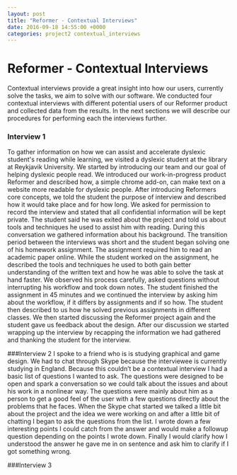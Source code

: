```yaml
---
layout: post
title: "Reformer - Contextual Interviews"
date: 2016-09-18 14:55:00 +0000
categories: project2 contextual_interviews
---
```


# Reformer - Contextual Interviews
Contextual interviews provide a great insight into how our users, currently solve the tasks, we aim to solve with our software. We conducted four contextual interviews with different potential users of our Reformer product and collected data from the results. In the next sections we will describe our procedures for performing each the interviews further.
 
### Interview 1
To gather information on how we can assist and accelerate dyslexic student's reading while learning, we visited a dyslexic student at the library at Reykjavik University. We started by introducing our team and our goal of helping dyslexic people read. We introduced our work-in-progress product Reformer and described how, a simple chrome add-on, can make text on a website more readable for dyslexic people.
After introducing Reformers core concepts, we told the student the purpose of interview and described how it would take place and for how long. We asked for permission to record the interview and stated that all confidential information will be kept private. The student said he was exited about the project and told us about tools and techniques he used to assist him with reading. During this conversation we gathered information about his background.
The transition period between the interviews was short and the student began solving one of his homework assignment. The assignment required him to read an academic paper online. While the student worked on the assignment, he described the tools and techniques he used to both gain better understanding of the written text and how he was able to solve the task at hand faster. We observed his process carefully, asked questions without interrupting his workflow and took down notes. The student finished the assignment in 45 minutes and we continued the interview by asking him about the workflow, if it differs by assignments and if so how. The student then described to us how he solved previous assignments in different classes. We then started discussing the Reformer project again and the student gave us feedback about the design. After our discussion we started wrapping up the interview by recapping the information we had gathered and thanking the student for the interview. 

###Interview 2
I spoke to a friend who is is studying graphical and game design. We had to chat through Skype because the interviewee is currently studying in England.
Because this couldn’t be a contextual interview I had a basic list of questions I wanted to ask. The questions were designed to be open and spark a conversation so we could talk about the issues and about his work in a nonlinear way. 
The questions were mainly about him as a person to get a good feel of the user with a few questions directly about the problems that he faces.
When the Skype chat started we talked a little bit about the project and the idea we were working on and after a little bit of chatting I began to ask the questions from the list.
I wrote down a few interesting points I could catch from the answer and would make a followup question depending on the points I wrote down. Finally I would clarify how I understood the answer he gave me in on sentence and ask him to clarify if I got something wrong.

###Interview 3
